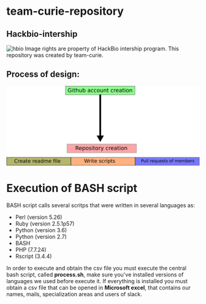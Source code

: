 # team-curie-repository
## Hackbio-intership
![hbio](hbio.jpeg "hbio")
Image rights are property of HackBio intership program.
This repository was created by team-curie.
## Process of design:
![hbio](bitmap.png "hbio")
# Execution of BASH script
BASH script calls several scritps that were written in several languages as:
+ Perl (version 5.26)
+ Ruby (version 2.5.1p57)
+ Python (version 3.6)
+ Python (version 2.7)
+ BASH 
+ PHP (7.7.24)
+ Rscript (3.4.4)

In order to execute and obtain the csv file you must execute the central bash script, called **process.sh**, make sure you've installed versions of languages we used before execute it. If everything is installed you must obtain a csv file that can be opened in **Microsoft excel**, that contains our names, mails, specialization areas and users of slack.
